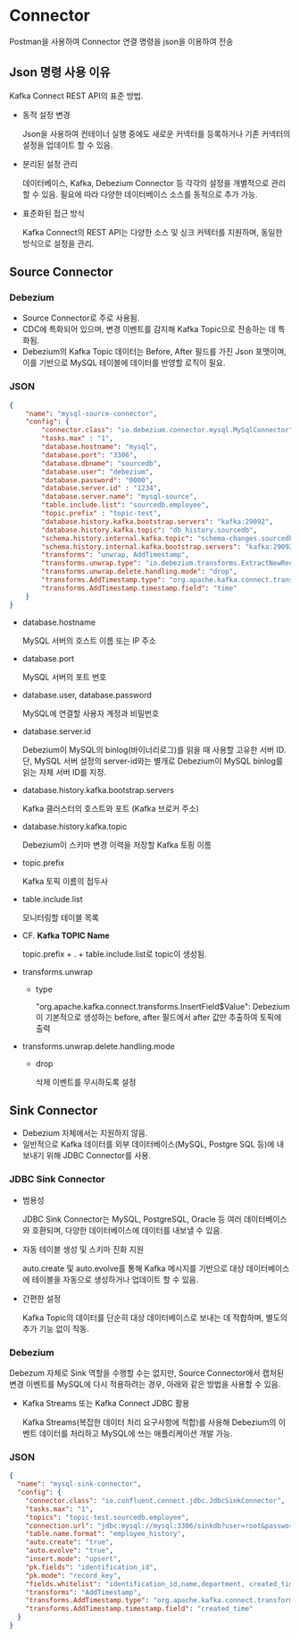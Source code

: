 # Connector

Postman을 사용하여 Connector 연결 명령을 json을 이용하여 전송

## Json 명령 사용 이유

Kafka Connect REST API의 표준 방법.

* 동적 설정 변경

    Json을 사용하여 컨테이너 실행 중에도 새로운 커넥터를 등록하거나 기존 커넥터의 설정을 업데이트 할 수 있음.

* 분리된 설정 관리

    데이터베이스, Kafka, Debezium Connector 등 각각의 설정을 개별적으로 관리할 수 있음. 필요에 따라 다양한 데이터베이스 소스를 동적으로 추가 가능.

* 표준화된 접근 방식

    Kafka Connect의 REST API는 다양한 소스 및 싱크 커텍터를 지원하며, 동일한 방식으로 설정을 관리.

## Source Connector

### Debezium

* Source Connector로 주로 사용됨.
* CDC에 특화되어 있으며, 변경 이벤트를 감지해 Kafka Topic으로 전송하는 데 특화됨.
* Debezium의 Kafka Topic 데이터는 Before, After 필드를 가진 Json 포맷이며, 이를 기반으로 MySQL 테이블에 데이터를 반영할 로직이 필요.

### JSON

``` json
{
    "name": "mysql-source-connector",
    "config": {
        "connector.class": "io.debezium.connector.mysql.MySqlConnector",
        "tasks.max" : "1",
        "database.hostname": "mysql",
        "database.port": "3306",
        "database.dbname": "sourcedb",
        "database.user": "debezium",
        "database.password": "0000",
        "database.server.id" : "1234",
        "database.server.name": "mysql-source",
        "table.include.list": "sourcedb.employee",
        "topic.prefix" : "topic-test",
        "database.history.kafka.bootstrap.servers": "kafka:29092",
        "database.history.kafka.topic": "db_history.sourcedb",
        "schema.history.internal.kafka.topic": "schema-changes.sourcedb",
        "schema.history.internal.kafka.bootstrap.servers": "kafka:29092",
        "transforms": "unwrap, AddTimestamp",
        "transforms.unwrap.type": "io.debezium.transforms.ExtractNewRecordState",
        "transforms.unwrap.delete.handling.mode": "drop",
        "transforms.AddTimestamp.type": "org.apache.kafka.connect.transforms.InsertField$Value",
        "transforms.AddTimestamp.timestamp.field": "time"
    }
}
```

* database.hostname

    MySQL 서버의 호스트 이름 또는 IP 주소

* database.port

    MySQL 서버의 포트 번호

* database.user, database.password

    MySQL에 연결할 사용자 계정과 비밀번호

* database.server.id

    Debezium이 MySQL의 binlog(바이너리로그)를 읽을 때 사용할 고유한 서버 ID. 단, MySQL 서버 설정의 server-id와는 별개로 Debezium이 MySQL binlog를 읽는 자체 서버 ID를 지정.

* database.history.kafka.bootstrap.servers

    Kafka 클러스터의 호스트와 포트 (Kafka 브로커 주소)

* database.history.kafka.topic

    Debezium이 스키마 변경 이력을 저장할 Kafka 토핑 이름

* topic.prefix

    Kafka 토픽 이름의 접두사

* table.include.list

    모니터링할 테이블 목록

* CF. **Kafka TOPIC Name**

    topic.prefix + . + table.include.list로 topic이 생성됨.

* transforms.unwrap

    * type

        "org.apache.kafka.connect.transforms.InsertField$Value": Debezium이 기본적으로 생성하는 before, after 필드에서 after 값만 추출하여 토픽에 출력

* transforms.unwrap.delete.handling.mode

    * drop

        삭제 이벤트를 무시하도록 설정

## Sink Connector

* Debezium 자체에서는 지원하지 않음.
* 일반적으로 Kafka 데이터를 외부 데이터베이스(MySQL, Postgre SQL 등)에 내보내기 위해 JDBC Connector를 사용.

### JDBC Sink Connector

* 범용성

    JDBC Sink Connector는 MySQL, PostgreSQL, Oracle 등 여러 데이터베이스와 호환되며, 다양한 데이터베이스에 데이터를 내보낼 수 있음.

* 자동 테이블 생성 및 스키마 진화 지원

    auto.create 및 auto.evolve를 통해 Kafka 메시지를 기반으로 대상 데이터베이스에 테이블을 자동으로 생성하거나 업데이트 할 수 있음.

* 간편한 설정

    Kafka Topic의 데이터를 단순히 대상 데이터베이스로 보내는 데 적합하며, 별도의 추가 기능 없이 작동.

### Debezium

Debezum 자체로 Sink 역할을 수행할 수는 없지만, Source Connector에서 캡처된 변경 이벤트를 MySQL에 다시 적용하려는 경우, 아래와 같은 방법을 사용할 수 있음.

* Kafka Streams 또는 Kafka Connect JDBC 활용

    Kafka Streams(복잡한 데이터 처리 요구사항에 적합)를 사용해 Debezium의 이벤트 데이터를 처리하고 MySQL에 쓰는 애플리케이션 개발 가능.

### JSON

``` json
{
  "name": "mysql-sink-connector",
  "config": {
    "connector.class": "io.confluent.connect.jdbc.JdbcSinkConnector",
    "tasks.max": "1",
    "topics": "topic-test.sourcedb.employee",
    "connection.url": "jdbc:mysql://mysql:3306/sinkdb?user=root&password=0000",
    "table.name.format": "employee_history",
    "auto.create": "true",
    "auto.evolve": "true",
    "insert.mode": "upsert",
    "pk.fields": "identification_id",
    "pk.mode": "record_key",
    "fields.whitelist": "identification_id,name,department, created_time",
    "transforms": "AddTimestamp",
    "transforms.AddTimestamp.type": "org.apache.kafka.connect.transforms.InsertField$Value",
    "transforms.AddTimestamp.timestamp.field": "created_time"
  }
}
```